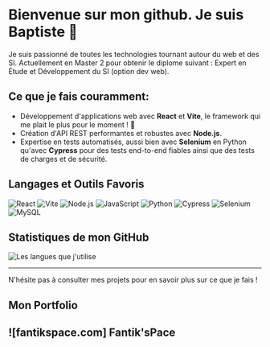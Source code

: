 # Bienvenue sur mon github. Je suis Baptiste 👋

Je suis passionné de toutes les technologies tournant autour du web et des SI. Actuellement en Master 2 pour obtenir le diplome suivant : Expert en Étude et Développement du SI (option dev web).

## Ce que je fais couramment: 

- Développement d'applications web avec **React** et **Vite**, le framework qui me plait le plus pour le moment ! 🚀
- Création d'API REST performantes et robustes avec **Node.js**.
- Expertise en tests automatisés, aussi bien avec **Selenium** en Python qu'avec **Cypress** pour des tests end-to-end fiables ainsi que des tests de charges et de sécurité.
  
## Langages et Outils Favoris

![React](https://img.shields.io/badge/React-%2361DAFB.svg?style=for-the-badge&logo=React&logoColor=black)
![Vite](https://img.shields.io/badge/Vite-%23646CFF.svg?style=for-the-badge&logo=Vite&logoColor=white)
![Node.js](https://img.shields.io/badge/Node.js-%23339933.svg?style=for-the-badge&logo=Node.js&logoColor=white)
![JavaScript](https://img.shields.io/badge/JavaScript-%23F7DF1E.svg?style=for-the-badge&logo=JavaScript&logoColor=black)
![Python](https://img.shields.io/badge/Python-%233776AB.svg?style=for-the-badge&logo=Python&logoColor=white)
![Cypress](https://img.shields.io/badge/Cypress-%2317202C.svg?style=for-the-badge&logo=Cypress&logoColor=white)
![Selenium](https://img.shields.io/badge/Selenium-%2343B02A.svg?style=for-the-badge&logo=Selenium&logoColor=white)
![MySQL](https://img.shields.io/badge/MySQL-%234479A1.svg?style=for-the-badge&logo=MySQL&logoColor=white)


## Statistiques de mon GitHub

![Les langues que j'utilise](https://github-readme-stats.vercel.app/api/top-langs/?username=Fantik94&layout=compact)

---

N'hésite pas à consulter mes projets pour en savoir plus sur ce que je fais !

## Mon Portfolio
![fantikspace.com] Fantik'sPace
---


